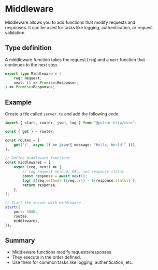 # Middleware

Middleware allows you to add functions that modify requests and responses. It can be used for tasks like logging, authentication, or request validation.

## Type definition

A middleware function takes the request (`req`) and a `next` function that continues to the next step.

```typescript
export type Middleware = (
    req: Request,
    next: () => Promise<Response>,
) => Promise<Response>;
```

## Example

Create a file called `server.ts` and add the following code.

```typescript
import { start, router, json, log } from "@pulsar-http/core";

const { get } = router;

const routes = [
    get('/', async () => json({ message: "Hello, World!" })),
];

// Define middleware functions
const middlewares = [
    async (req, next) => {
        // Log request method, URL, and response status
        const response = await next();
        log(`${req.method} ${req.url} - ${response.status}`);
        return response;
    },
];

// Start the server with middleware
start({
    port: 3000,
    routes,
    middlewares,
});
```

## Summary
- Middleware functions modify requests/responses.
- They execute in the order defined.
- Use them for common tasks like logging, authentication, etc.